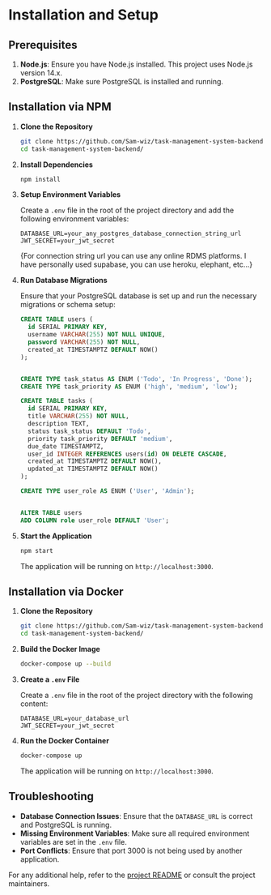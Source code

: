 # Installation and Setup

## Prerequisites

1. **Node.js**: Ensure you have Node.js installed. This project uses Node.js version 14.x.
2. **PostgreSQL**: Make sure PostgreSQL is installed and running.

## Installation via NPM

1. **Clone the Repository**

   ```bash
   git clone https://github.com/Sam-wiz/task-management-system-backend/
   cd task-management-system-backend/
   ```

2. **Install Dependencies**

   ```bash
   npm install
   ```

3. **Setup Environment Variables**

   Create a `.env` file in the root of the project directory and add the following environment variables:

   ```env
   DATABASE_URL=your_any_postgres_database_connection_string_url
   JWT_SECRET=your_jwt_secret
   ```
   {For connection string url you can use any online RDMS platforms. I have personally used supabase, you can use heroku, elephant, etc...}   

4. **Run Database Migrations**

   Ensure that your PostgreSQL database is set up and run the necessary migrations or schema setup:

   ```sql
   CREATE TABLE users (
     id SERIAL PRIMARY KEY,
     username VARCHAR(255) NOT NULL UNIQUE,
     password VARCHAR(255) NOT NULL,
     created_at TIMESTAMPTZ DEFAULT NOW()
   );
   
   
   CREATE TYPE task_status AS ENUM ('Todo', 'In Progress', 'Done');
   CREATE TYPE task_priority AS ENUM ('high', 'medium', 'low');
   
   CREATE TABLE tasks (
     id SERIAL PRIMARY KEY,
     title VARCHAR(255) NOT NULL,
     description TEXT,
     status task_status DEFAULT 'Todo',
     priority task_priority DEFAULT 'medium',
     due_date TIMESTAMPTZ,
     user_id INTEGER REFERENCES users(id) ON DELETE CASCADE,
     created_at TIMESTAMPTZ DEFAULT NOW(),
     updated_at TIMESTAMPTZ DEFAULT NOW()
   );
   
   CREATE TYPE user_role AS ENUM ('User', 'Admin');
   
   
   ALTER TABLE users
   ADD COLUMN role user_role DEFAULT 'User';

   ```

5. **Start the Application**

   ```bash
   npm start
   ```

   The application will be running on `http://localhost:3000`.

## Installation via Docker

1. **Clone the Repository**

   ```bash
   git clone https://github.com/Sam-wiz/task-management-system-backend/
   cd task-management-system-backend/
   ```

2. **Build the Docker Image**

   ```bash
   docker-compose up --build 
   ```

3. **Create a `.env` File**

   Create a `.env` file in the root of the project directory with the following content:

   ```env
   DATABASE_URL=your_database_url
   JWT_SECRET=your_jwt_secret
   ```

4. **Run the Docker Container**

   ```bash
   docker-compose up
   ```

   The application will be running on `http://localhost:3000`.

## Troubleshooting

- **Database Connection Issues**: Ensure that the `DATABASE_URL` is correct and PostgreSQL is running.
- **Missing Environment Variables**: Make sure all required environment variables are set in the `.env` file.
- **Port Conflicts**: Ensure that port 3000 is not being used by another application.

For any additional help, refer to the [project README](README.md) or consult the project maintainers.
